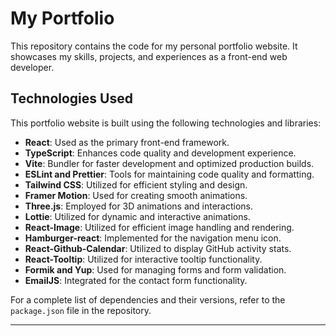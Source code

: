 # My Portfolio

This repository contains the code for my personal portfolio website. It showcases my skills, projects, and experiences as a front-end web developer.

## Technologies Used

This portfolio website is built using the following technologies and libraries:

- **React**: Used as the primary front-end framework.
- **TypeScript**: Enhances code quality and development experience.
- **Vite**: Bundler for faster development and optimized production builds.
- **ESLint and Prettier**: Tools for maintaining code quality and formatting.
- **Tailwind CSS**: Utilized for efficient styling and design.
- **Framer Motion**: Used for creating smooth animations.
- **Three.js**: Employed for 3D animations and interactions.
- **Lottie**: Utilized for dynamic and interactive animations.
- **React-Image**: Utilized for efficient image handling and rendering.
- **Hamburger-react**: Implemented for the navigation menu icon.
- **React-Github-Calendar**: Utilized to display GitHub activity stats.
- **React-Tooltip**: Utilized for interactive tooltip functionality.
- **Formik and Yup**: Used for managing forms and form validation.
- **EmailJS**: Integrated for the contact form functionality.

For a complete list of dependencies and their versions, refer to the `package.json` file in the repository.

---

